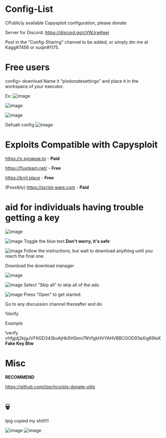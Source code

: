 # Config-List
CPublicly available Capysploit configuration, please donate

Server for Discord: https://discord.gg/cVWJrwKeej

Post in the "Config-Sharing" channel to be added, or simply dm me at Kagg#7456 or xuqin#1175.

# Free users
config> download Name it "plsdonatesettings" and place it in the workspace of your executor.

Ex:
![image](https://user-images.githubusercontent.com/91806527/208785905-4fc163a7-03b9-40bd-9a90-10e38eac03cc.png)

![image](https://user-images.githubusercontent.com/91806527/208786043-98707e74-692c-4175-92d4-3ef7b71649a2.png)

![image](https://user-images.githubusercontent.com/91806527/208786217-4debb57d-d322-4240-be4e-5b6de71faa54.png)

Defualt config
![image](https://user-images.githubusercontent.com/91806527/208786575-04f58feb-a660-4410-abb9-e07a56743af2.png)


# Exploits Compatible with Capysploit

https://x.synapse.to - **Paid**

https://fluxteam.net/ - **Free**

https://krnl.place - **Free** 

(Possibly)
https://script-ware.com - **Paid**

# aid for individuals having trouble getting a key

![image](https://user-images.githubusercontent.com/91806527/208790157-617bc3b6-fa3b-449f-b3cd-b3c09b14e473.png)
 
 ![image](https://user-images.githubusercontent.com/91806527/208790265-0ef91dcf-77fe-4fa3-b45f-db4522c68f48.png)
Toggle the blue text.**Don't worry, it's safe**

![image](https://user-images.githubusercontent.com/91806527/208790430-2c824041-b609-4488-9ab4-bdc92d3a13d7.png)
Follow the instructions, but wait to download anything until you reach the final one.

Download the download manager

![image](https://user-images.githubusercontent.com/91806527/208790995-d1a95c8c-c86d-4ec8-8d66-b998e0927f6e.png)


![image](https://user-images.githubusercontent.com/91806527/208791100-ad162c73-5c6d-448b-b554-4aea957a7542.png)
Select "Skip all" to skip all of the ads.

![image](https://user-images.githubusercontent.com/91806527/208791242-38b59d43-0a7b-4bb0-b7ee-2d1983c0940a.png)
Press "Open" to get started.

Go to any discussion channel thereafter and do

!Verify <Key>

Example

!verify vhfgjdj2kjgJVFKGD343bvAjHb5HSmn7NVfgkHVYAHVBBCGOD93aXig69leX
        **Fake Key Btw**
# Misc

**RECOMMEND**

https://github.com/tzechco/pls-donate-utils


# 💀

Ipig copied my shit!!!!

![image](https://user-images.githubusercontent.com/91806527/209003413-5f25142b-bb61-49c3-a573-3570bb856734.png)
![image](https://user-images.githubusercontent.com/91806527/209003691-e02a0b4a-d4ab-48b8-ab77-6eb8ba704c1d.png)
